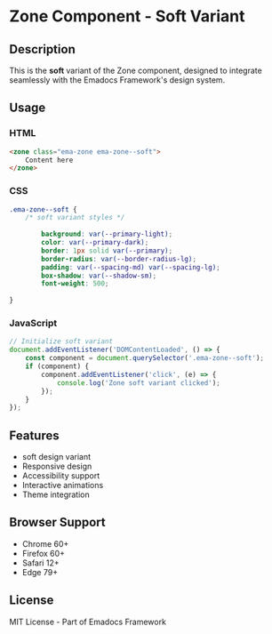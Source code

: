 # Zone Component - Soft Variant

## Description
This is the **soft** variant of the Zone component, designed to integrate seamlessly with the Emadocs Framework's design system.

## Usage

### HTML
```html
<zone class="ema-zone ema-zone--soft">
    Content here
</zone>
```

### CSS
```css
.ema-zone--soft {
    /* soft variant styles */
    
        background: var(--primary-light);
        color: var(--primary-dark);
        border: 1px solid var(--primary);
        border-radius: var(--border-radius-lg);
        padding: var(--spacing-md) var(--spacing-lg);
        box-shadow: var(--shadow-sm);
        font-weight: 500;
    
}
```

### JavaScript
```javascript
// Initialize soft variant
document.addEventListener('DOMContentLoaded', () => {
    const component = document.querySelector('.ema-zone--soft');
    if (component) {
        component.addEventListener('click', (e) => {
            console.log('Zone soft variant clicked');
        });
    }
});
```

## Features
- soft design variant
- Responsive design
- Accessibility support
- Interactive animations
- Theme integration

## Browser Support
- Chrome 60+
- Firefox 60+
- Safari 12+
- Edge 79+

## License
MIT License - Part of Emadocs Framework
